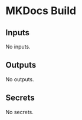 # MKDocs Build

## Inputs

<!-- AUTO-DOC-INPUT:START - Do not remove or modify this section -->
No inputs.
<!-- AUTO-DOC-INPUT:END -->

## Outputs

<!-- AUTO-DOC-OUTPUT:START - Do not remove or modify this section -->
No outputs.
<!-- AUTO-DOC-OUTPUT:END -->

## Secrets

<!-- AUTO-DOC-SECRETS:START - Do not remove or modify this section -->
No secrets.
<!-- AUTO-DOC-SECRETS:END -->
